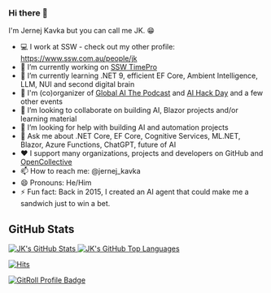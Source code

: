 ### Hi there 👋

I'm Jernej Kavka but you can call me JK. 😁

- 💻 I work at SSW - check out my other profile: https://www.ssw.com.au/people/jk
- 🔭 I’m currently working on [SSW TimePro](https://www.sswtimepro.com/)
- 🌱 I’m currently learning .NET 9, efficient EF Core, Ambient Intelligence, LLM, NUI and second digital brain
- 🎤 I'm (co)organizer of [Global AI The Podcast](https://globalai.live/ai-the-podcast/) and [AI Hack Day](https://aihackday.com/) and a few other events
- 👯 I’m looking to collaborate on building AI, Blazor projects and/or learning material
- 🤔 I’m looking for help with building AI and automation projects
- 💬 Ask me about .NET Core, EF Core, Cognitive Services, ML.NET, Blazor, Azure Functions, ChatGPT, future of AI
- ♥️ I support many organizations, projects and developers on GitHub and [OpenCollective](https://opencollective.com/jernej-kavka)
- 📫 How to reach me: @jernej_kavka
- 😄 Pronouns: He/Him
- ⚡ Fun fact: Back in 2015, I created an AI agent that could make me a sandwich just to win a bet.

## GitHub Stats

<a href='https://github.com/jernejk'>
  <picture>
    <source media="(prefers-color-scheme: light)" srcset="https://github-readme-stats-sigma-five.vercel.app/api?username=jernejk&show_icons=true&count_private=true">
    <img alt="JK's GitHub Stats" src="https://github-readme-stats-sigma-five.vercel.app/api?username=jernejk&show_icons=true&theme=dark&count_private=true">
  </picture>
</a>

<a href='https://github.com/jernejk'>
  <picture>
    <source media="(prefers-color-scheme: light)" srcset="https://github-readme-stats-sigma-five.vercel.app/api/top-langs/?username=jernejk&layout=compact">
    <img alt="JK's GitHub Top Languages" src="https://github-readme-stats-sigma-five.vercel.app/api/top-langs/?username=jernejk&theme=dark&layout=compact">
  </picture>
</a>

[![Hits](https://hits.seeyoufarm.com/api/count/incr/badge.svg?url=https%3A%2F%2Fgithub.com%2Fjernejk&count_bg=%23E80B0B&title_bg=%23555555&icon=&icon_color=%23E7E7E7&title=hits&edge_flat=false)](https://hits.seeyoufarm.com)


<a href="https://gitroll.io/profile/unnkZHAk7uIVygqzfPZ71DQWU2U13" target="_blank"><img src="https://gitroll.io/api/badges/profiles/v1/unnkZHAk7uIVygqzfPZ71DQWU2U13" alt="GitRoll Profile Badge"/></a>

